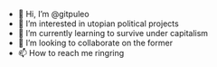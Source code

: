 - 👋 Hi, I’m @gitpuleo
- 👀 I’m interested in utopian political projects
- 🌱 I’m currently learning to survive under capitalism
- 💞️ I’m looking to collaborate on the former
- 📫 How to reach me ringring

<!---
gitpuleo/gitpuleo is a ✨ special ✨ repository because its `README.md` (this file) appears on your GitHub profile.
You can click the Preview link to take a look at your changes.
--->
